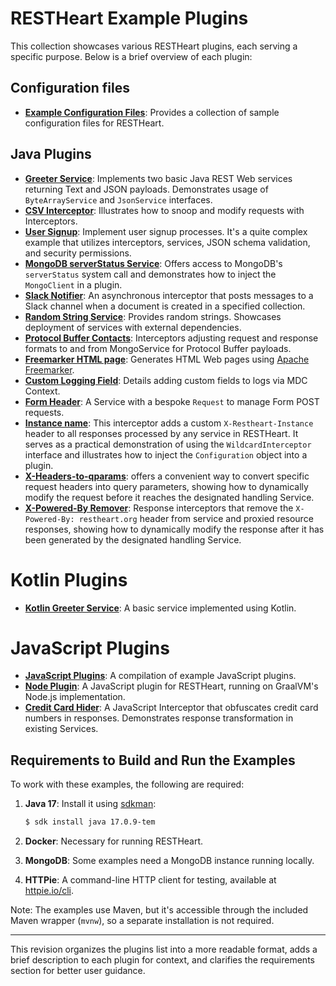 # RESTHeart Example Plugins

This collection showcases various RESTHeart plugins, each serving a specific purpose. Below is a brief overview of each plugin:

## Configuration files

- **[Example Configuration Files](example-conf-files/README.md)**: Provides a collection of sample configuration files for RESTHeart.

## Java Plugins

 - **[Greeter Service](greeter-service/README.md)**: Implements two basic Java REST Web services returning Text and JSON payloads. Demonstrates usage of `ByteArrayService` and `JsonService` interfaces.
 - **[CSV Interceptor](csv-interceptor/README.md)**: Illustrates how to snoop and modify requests with Interceptors.
 - **[User Signup](user-signup/README.md)**: Implement user signup processes. It's a quite complex example that utilizes interceptors, services, JSON schema validation, and security permissions.
 - **[MongoDB serverStatus Service](mongo-status-service/README.md)**: Offers access to MongoDB's `serverStatus` system call and demonstrates how to inject the `MongoClient` in a plugin.
 - **[Slack Notifier](slack-notifier/README.md)**: An asynchronous interceptor that posts messages to a Slack channel when a document is created in a specified collection.
 - **[Random String Service](random-string-service/README.md)**: Provides random strings. Showcases deployment of services with external dependencies.
 - **[Protocol Buffer Contacts](protobuffer-contacts/README.md)**: Interceptors adjusting request and response formats to and from MongoService for Protocol Buffer payloads.
 - **[Freemarker HTML page](freemarker/README.md)**: Generates HTML Web pages using [Apache Freemarker](https://freemarker.apache.org/).
 - **[Custom Logging Field](custom-logging-field/README.md)**: Details adding custom fields to logs via MDC Context.
 - **[Form Header](form-header/README.md)**: A Service with a bespoke `Request` to manage Form POST requests.
 - **[Instance name](instance-name/README.md)**: This interceptor adds a custom `X-Restheart-Instance` header to all responses processed by any service in RESTHeart. It serves as a practical demonstration of using the `WildcardInterceptor` interface and illustrates how to inject the `Configuration` object into a plugin.
 - **[X-Headers-to-qparams](x-headers-to-qparams/README.md)**:  offers a convenient way to convert specific request headers into query parameters, showing how to dynamically modify the request before it reaches the designated handling Service.
 - **[X-Powered-By Remover](x-powered-by-remover/README.md)**: Response interceptors that remove the `X-Powered-By: restheart.org` header from service and proxied resource responses, showing how to dynamically modify the response after it has been generated by the designated handling Service.

# Kotlin Plugins

- **[Kotlin Greeter Service](kotlin-greeter-service/README.md)**: A basic service implemented using Kotlin.

# JavaScript Plugins

- **[JavaScript Plugins](js-plugin/README.md)**: A compilation of example JavaScript plugins.
- **[Node Plugin](node-plugin/README.md)**: A JavaScript plugin for RESTHeart, running on GraalVM's Node.js implementation.
- **[Credit Card Hider](credit-card-hider/README.md)**: A JavaScript Interceptor that obfuscates credit card numbers in responses. Demonstrates response transformation in existing Services.

## Requirements to Build and Run the Examples

To work with these examples, the following are required:

1. **Java 17**: Install it using [sdkman](https://sdkman.io/):
   ```bash
   $ sdk install java 17.0.9-tem
   ```

2. **Docker**: Necessary for running RESTHeart.

3. **MongoDB**: Some examples need a MongoDB instance running locally.

4. **HTTPie**: A command-line HTTP client for testing, available at [httpie.io/cli](https://httpie.io/cli).

Note: The examples use Maven, but it's accessible through the included Maven wrapper (`mvnw`), so a separate installation is not required.

---

This revision organizes the plugins list into a more readable format, adds a brief description to each plugin for context, and clarifies the requirements section for better user guidance.